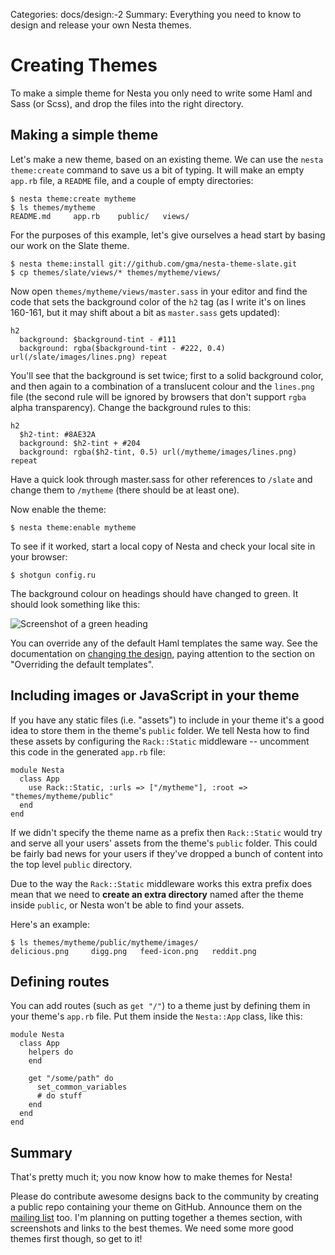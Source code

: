 Categories: docs/design:-2
Summary: Everything you need to know to design and release your own Nesta themes.

# Creating Themes

To make a simple theme for Nesta you only need to write some Haml and
Sass (or Scss), and drop the files into the right directory.

## Making a simple theme

Let's make a new theme, based on an existing theme. We can use the
`nesta theme:create` command to save us a bit of typing. It will make an
empty `app.rb` file, a `README` file, and a couple of empty directories:

    $ nesta theme:create mytheme
    $ ls themes/mytheme
    README.md     app.rb    public/   views/

For the purposes of this example, let's give ourselves a head start by
basing our work on the Slate theme.

    $ nesta theme:install git://github.com/gma/nesta-theme-slate.git
    $ cp themes/slate/views/* themes/mytheme/views/

Now open `themes/mytheme/views/master.sass` in your editor and find the
code that sets the background color of the `h2` tag (as I write it's on
lines 160-161, but it may shift about a bit as `master.sass` gets
updated):

    h2
      background: $background-tint - #111
      background: rgba($background-tint - #222, 0.4) url(/slate/images/lines.png) repeat

You'll see that the background is set twice; first to a solid background
color, and then again to a combination of a translucent colour and the
`lines.png` file (the second rule will be ignored by browsers that don't
support `rgba` alpha transparency). Change the background rules to this:

    h2
      $h2-tint: #8AE32A
      background: $h2-tint + #204
      background: rgba($h2-tint, 0.5) url(/mytheme/images/lines.png) repeat

Have a quick look through master.sass for other references to `/slate`
and change them to `/mytheme` (there should be at least one).

Now enable the theme:

    $ nesta theme:enable mytheme

To see if it worked, start a local copy of Nesta and check your local
site in your browser:

    $ shotgun config.ru

The background colour on headings should have changed to green. It
should look something like this:

<img src="/attachments/modified-theme-headings.png" alt="Screenshot of a green heading"/>

You can override any of the default Haml templates the same way. See the
documentation on [changing the design](/docs/design), paying attention
to the section on "Overriding the default templates".

## Including images or JavaScript in your theme

If you have any static files (i.e. "assets") to include in your theme
it's a good idea to store them in the theme's `public` folder. We tell
Nesta how to find these assets by configuring the `Rack::Static`
middleware -- uncomment this code in the generated `app.rb` file:

    module Nesta
      class App
        use Rack::Static, :urls => ["/mytheme"], :root => "themes/mytheme/public"
      end
    end

If we didn't specify the theme name as a prefix then `Rack::Static`
would try and serve all your users' assets from the theme's `public`
folder.  This could be fairly bad news for your users if they've dropped
a bunch of content into the top level `public` directory.

Due to the way the `Rack::Static` middleware works this extra prefix
does mean that we need to **create an extra directory** named after the
theme inside `public`, or Nesta won't be able to find your assets.

Here's an example:

    $ ls themes/mytheme/public/mytheme/images/
    delicious.png	  digg.png   feed-icon.png   reddit.png

## Defining routes

You can add routes (such as `get "/"`) to a theme just by defining them
in your theme's `app.rb` file. Put them inside the `Nesta::App` class,
like this:

    module Nesta
      class App
        helpers do
        end
  
        get "/some/path" do
          set_common_variables
          # do stuff
        end
      end
    end

## Summary

That's pretty much it; you now know how to make themes for Nesta!

Please do contribute awesome designs back to the community by creating a
public repo containing your theme on GitHub. Announce them on the
[mailing list](mailto:nesta@librelist.com) too. I'm planning on putting
together a themes section, with screenshots and links to the best
themes. We need some more good themes first though, so get to it!
